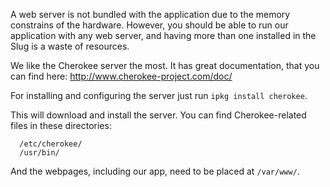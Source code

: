 A web server is not bundled with the application due to the memory constrains of the hardware. However, you should be able to run our application with any web server, and having more than one installed in the Slug is a waste of resources.

We like the Cherokee server the most. It has great documentation, that you can find here: http://www.cherokee-project.com/doc/

For installing and configuring the server just run `ipkg install cherokee`.

This will download and install the server. You can find Cherokee-related files in these directories:

```
  /etc/cherokee/
  /usr/bin/
```

And the webpages, including our app, need to be placed at `/var/www/`.